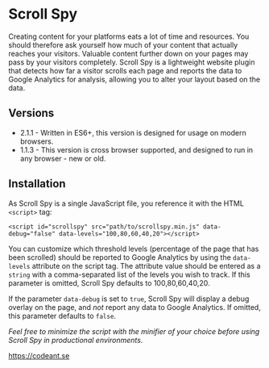 # Scroll Spy

Creating content for your platforms eats a lot of time and resources. You should therefore ask yourself how much of your content that actually reaches your visitors. Valuable content further down on your pages may pass by your visitors completely.
Scroll Spy is a lightweight website plugin that detects how far a visitor scrolls each page and reports the data to Google Analytics for analysis, allowing you to alter your layout based on the data.

## Versions

* 2.1.1 - Written in ES6+, this version is designed for usage on modern browsers.
* 1.1.3 - This version is cross browser supported, and designed to run in any browser - new or old.

## Installation

As Scroll Spy is a single JavaScript file, you reference it with the HTML `<script>` tag:

`<script id="scrollspy" src="path/to/scrollspy.min.js" data-debug="false" data-levels="100,80,60,40,20"></script>`

You can customize which threshold levels (percentage of the page that has been scrolled) should be reported to Google Analytics by using the `data-levels` attribute on the script tag.
The attribute value should be entered as a `string` with a comma-separated list of the levels you wish to track. If this parameter is omitted, Scroll Spy defaults to 100,80,60,40,20.

If the parameter `data-debug` is set to `true`, Scroll Spy will display a debug overlay on the page, and *not* report any data to Google Analytics. If omitted, this parameter defaults to `false`.

*Feel free to minimize the script with the minifier of your choice before using Scroll Spy in productional environments.*

https://codeant.se